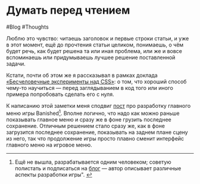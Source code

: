 # Думать перед чтением

#Blog #Thoughts

Люблю это чувство: читаешь заголовок и первые строки статьи, и уже в этот момент, ещё до прочтения статьи целиком, понимаешь, о чём будет речь, как будет решена та или иная проблема, или же и вовсе вспоминаешь или придумываешь лучшее решение поставленной задачи.

Кстати, почти об этом же я рассказывал в рамках доклада [«Бесчеловечные эксперименты над CSS»](https://vimeo.com/34190518): о том, что хороший способ чему-то научиться — перед заглядыванием в код того или иного примера попробовать сделать его с нуля.

К написанию этой заметки меня сподвиг [пост](https://www.shiningrocksoftware.com/?p=1303) про разработку главного меню игры
Banished[^banished]. Вполне логично, что надо как можно раньше показывать главное меню и сразу же в фоне грузить последнее сохранение. Отличным решением стало сразу же, как в фоне загрузится последнее сохранение, показывать на заднем плане сцену из него, так что продолжение игры просто плавно сменит интерфейс главного меню на игровое меню.

[^banished]: Ещё не вышла, разрабатывается одним человеком; советую полистать и подписаться на [блог](https://www.shiningrocksoftware.com/) — автор описывает различные аспекты разработки игры". <!-- offset="1" -->
